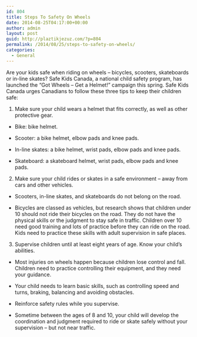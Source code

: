 ```yaml
---
id: 804
title: Steps To Safety On Wheels
date: 2014-08-25T04:17:00+00:00
author: admin
layout: post
guid: http://plaztikjezuz.com/?p=804
permalink: /2014/08/25/steps-to-safety-on-wheels/
categories:
  - General
---
```

Are your kids safe when riding on wheels &#8211; bicycles, scooters, skateboards or in-line skates? Safe Kids Canada, a national child safety program, has launched the &#8220;Got Wheels &#8211; Get a Helmet!&#8221; campaign this spring. Safe Kids Canada urges Canadians to follow these three tips to keep their children safe:

1. Make sure your child wears a helmet that fits correctly, as well as other protective gear.

* Bike: bike helmet.

* Scooter: a bike helmet, elbow pads and knee pads.

* In-line skates: a bike helmet, wrist pads, elbow pads and knee pads.

* Skateboard: a skateboard helmet, wrist pads, elbow pads and knee pads. 

2. Make sure your child rides or skates in a safe environment &#8211; away from cars and other vehicles.

* Scooters, in-line skates, and skateboards do not belong on the road.

* Bicycles are classed as vehicles, but research shows that children under 10 should not ride their bicycles on the road. They do not have the physical skills or the judgment to stay safe in traffic. Children over 10 need good training and lots of practice before they can ride on the road. Kids need to practice these skills with adult supervision in safe places. 

3. Supervise children until at least eight years of age. Know your child&#8217;s abilities.

* Most injuries on wheels happen because children lose control and fall. Children need to practice controlling their equipment, and they need your guidance.

* Your child needs to learn basic skills, such as controlling speed and turns, braking, balancing and avoiding obstacles.

* Reinforce safety rules while you supervise.

* Sometime between the ages of 8 and 10, your child will develop the coordination and judgment required to ride or skate safely without your supervision &#8211; but not near traffic.